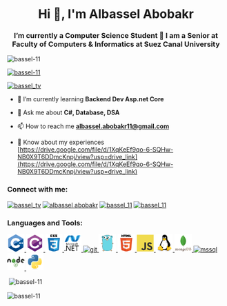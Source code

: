 <h1 align="center">Hi 👋, I'm Albassel Abobakr</h1>
<h3 align="center">I’m currently a Computer Science Student 🌱 I am a Senior at Faculty of Computers & Informatics at Suez Canal University</h3>

<p align="left"> <img src="https://komarev.com/ghpvc/?username=bassel-11&label=Profile%20views&color=0e75b6&style=flat" alt="bassel-11" /> </p>

<p align="left"> <a href="https://github.com/ryo-ma/github-profile-trophy"><img src="https://github-profile-trophy.vercel.app/?username=bassel-11" alt="bassel-11" /></a> </p>

<p align="left"> <a href="https://twitter.com/bassel_tv" target="blank"><img src="https://img.shields.io/twitter/follow/bassel_tv?logo=twitter&style=for-the-badge" alt="bassel_tv" /></a> </p>

- 🌱 I’m currently learning **Backend Dev Asp.net Core**

- 💬 Ask me about **C#, Database, DSA**

- 📫 How to reach me **albassel.abobakr11@gmail.com**

- 📄 Know about my experiences [https://drive.google.com/file/d/1XqKeEf9qo-6-SQHw-NB0X9T6DDmcKnpj/view?usp=drive_link](https://drive.google.com/file/d/1XqKeEf9qo-6-SQHw-NB0X9T6DDmcKnpj/view?usp=drive_link)

<h3 align="left">Connect with me:</h3>
<p align="left">
<a href="https://twitter.com/bassel_tv" target="blank"><img align="center" src="https://raw.githubusercontent.com/rahuldkjain/github-profile-readme-generator/master/src/images/icons/Social/twitter.svg" alt="bassel_tv" height="30" width="40" /></a>
<a href="https://linkedin.com/in/albassel abobakr" target="blank"><img align="center" src="https://raw.githubusercontent.com/rahuldkjain/github-profile-readme-generator/master/src/images/icons/Social/linked-in-alt.svg" alt="albassel abobakr" height="30" width="40" /></a>
<a href="https://codeforces.com/profile/bassel_11" target="blank"><img align="center" src="https://raw.githubusercontent.com/rahuldkjain/github-profile-readme-generator/master/src/images/icons/Social/codeforces.svg" alt="bassel_11" height="30" width="40" /></a>
<a href="https://www.leetcode.com/bassel_11" target="blank"><img align="center" src="https://raw.githubusercontent.com/rahuldkjain/github-profile-readme-generator/master/src/images/icons/Social/leet-code.svg" alt="bassel_11" height="30" width="40" /></a>
</p>

<h3 align="left">Languages and Tools:</h3>
<p align="left"> <a href="https://www.w3schools.com/cpp/" target="_blank" rel="noreferrer"> <img src="https://raw.githubusercontent.com/devicons/devicon/master/icons/cplusplus/cplusplus-original.svg" alt="cplusplus" width="40" height="40"/> </a> <a href="https://www.w3schools.com/cs/" target="_blank" rel="noreferrer"> <img src="https://raw.githubusercontent.com/devicons/devicon/master/icons/csharp/csharp-original.svg" alt="csharp" width="40" height="40"/> </a> <a href="https://www.w3schools.com/css/" target="_blank" rel="noreferrer"> <img src="https://raw.githubusercontent.com/devicons/devicon/master/icons/css3/css3-original-wordmark.svg" alt="css3" width="40" height="40"/> </a> <a href="https://dotnet.microsoft.com/" target="_blank" rel="noreferrer"> <img src="https://raw.githubusercontent.com/devicons/devicon/master/icons/dot-net/dot-net-original-wordmark.svg" alt="dotnet" width="40" height="40"/> </a> <a href="https://git-scm.com/" target="_blank" rel="noreferrer"> <img src="https://www.vectorlogo.zone/logos/git-scm/git-scm-icon.svg" alt="git" width="40" height="40"/> </a> <a href="https://golang.org" target="_blank" rel="noreferrer"> <img src="https://raw.githubusercontent.com/devicons/devicon/master/icons/go/go-original.svg" alt="go" width="40" height="40"/> </a> <a href="https://www.w3.org/html/" target="_blank" rel="noreferrer"> <img src="https://raw.githubusercontent.com/devicons/devicon/master/icons/html5/html5-original-wordmark.svg" alt="html5" width="40" height="40"/> </a> <a href="https://developer.mozilla.org/en-US/docs/Web/JavaScript" target="_blank" rel="noreferrer"> <img src="https://raw.githubusercontent.com/devicons/devicon/master/icons/javascript/javascript-original.svg" alt="javascript" width="40" height="40"/> </a> <a href="https://www.linux.org/" target="_blank" rel="noreferrer"> <img src="https://raw.githubusercontent.com/devicons/devicon/master/icons/linux/linux-original.svg" alt="linux" width="40" height="40"/> </a> <a href="https://www.mongodb.com/" target="_blank" rel="noreferrer"> <img src="https://raw.githubusercontent.com/devicons/devicon/master/icons/mongodb/mongodb-original-wordmark.svg" alt="mongodb" width="40" height="40"/> </a> <a href="https://www.microsoft.com/en-us/sql-server" target="_blank" rel="noreferrer"> <img src="https://www.svgrepo.com/show/303229/microsoft-sql-server-logo.svg" alt="mssql" width="40" height="40"/> </a> <a href="https://nodejs.org" target="_blank" rel="noreferrer"> <img src="https://raw.githubusercontent.com/devicons/devicon/master/icons/nodejs/nodejs-original-wordmark.svg" alt="nodejs" width="40" height="40"/> </a> <a href="https://www.python.org" target="_blank" rel="noreferrer"> <img src="https://raw.githubusercontent.com/devicons/devicon/master/icons/python/python-original.svg" alt="python" width="40" height="40"/> </a> </p>

<p>&nbsp;<img align="center" src="https://github-readme-stats.vercel.app/api?username=bassel-11&show_icons=true&locale=en" alt="bassel-11" /></p>

<p><img align="center" src="https://github-readme-streak-stats.herokuapp.com/?user=bassel-11&" alt="bassel-11" /></p>
